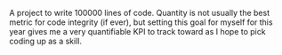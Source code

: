 A project to write 100000 lines of code. Quantity is not usually the best metric for code integrity (if ever), but setting this goal for myself for this year gives me a very quantifiable KPI to track toward as I hope to pick coding up as a skill.
